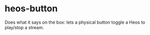 # heos-button
Does what it says on the box: lets a physical button toggle a Heos to play/stop a stream.
